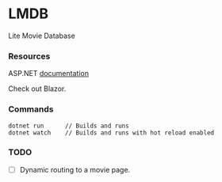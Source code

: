 # LMDB

Lite Movie Database

### Resources

ASP.NET [documentation](https://learn.microsoft.com/en-us/aspnet/core/?view=aspnetcore-7.0)

Check out Blazor.

### Commands

```
dotnet run      // Builds and runs
dotnet watch    // Builds and runs with hot reload enabled
```

### TODO

- [ ] Dynamic routing to a movie page.
